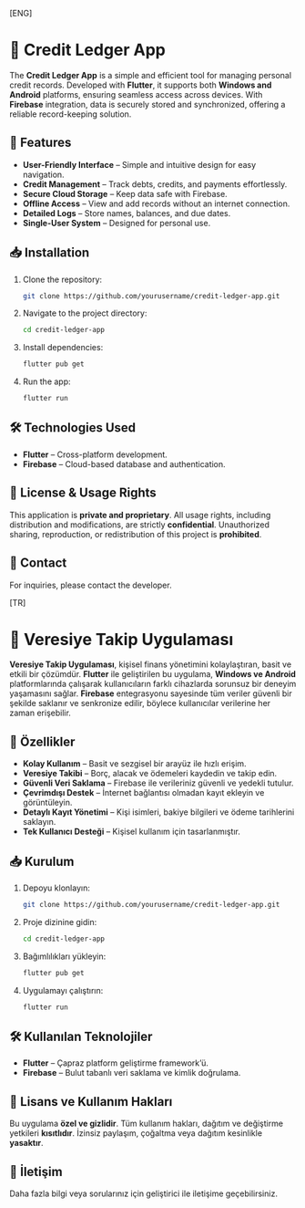 [ENG]

# 📌 Credit Ledger App

The **Credit Ledger App** is a simple and efficient tool for managing personal credit records. Developed with **Flutter**, it supports both **Windows and Android** platforms, ensuring seamless access across devices. With **Firebase** integration, data is securely stored and synchronized, offering a reliable record-keeping solution.

## 🚀 Features
- **User-Friendly Interface** – Simple and intuitive design for easy navigation.
- **Credit Management** – Track debts, credits, and payments effortlessly.
- **Secure Cloud Storage** – Keep data safe with Firebase.
- **Offline Access** – View and add records without an internet connection.
- **Detailed Logs** – Store names, balances, and due dates.
- **Single-User System** – Designed for personal use.

## 📥 Installation
1. Clone the repository:
   ```bash
   git clone https://github.com/yourusername/credit-ledger-app.git
   ```
2. Navigate to the project directory:
   ```bash
   cd credit-ledger-app
   ```
3. Install dependencies:
   ```bash
   flutter pub get
   ```
4. Run the app:
   ```bash
   flutter run
   ```

## 🛠️ Technologies Used
- **Flutter** – Cross-platform development.
- **Firebase** – Cloud-based database and authentication.

## 📜 License & Usage Rights
This application is **private and proprietary**. All usage rights, including distribution and modifications, are strictly **confidential**. Unauthorized sharing, reproduction, or redistribution of this project is **prohibited**.

## 📧 Contact
For inquiries, please contact the developer.

[TR]

# 📌 Veresiye Takip Uygulaması

**Veresiye Takip Uygulaması**, kişisel finans yönetimini kolaylaştıran, basit ve etkili bir çözümdür. **Flutter** ile geliştirilen bu uygulama, **Windows ve Android** platformlarında çalışarak kullanıcıların farklı cihazlarda sorunsuz bir deneyim yaşamasını sağlar. **Firebase** entegrasyonu sayesinde tüm veriler güvenli bir şekilde saklanır ve senkronize edilir, böylece kullanıcılar verilerine her zaman erişebilir.

## 🚀 Özellikler
- **Kolay Kullanım** – Basit ve sezgisel bir arayüz ile hızlı erişim.
- **Veresiye Takibi** – Borç, alacak ve ödemeleri kaydedin ve takip edin.
- **Güvenli Veri Saklama** – Firebase ile verileriniz güvenli ve yedekli tutulur.
- **Çevrimdışı Destek** – İnternet bağlantısı olmadan kayıt ekleyin ve görüntüleyin.
- **Detaylı Kayıt Yönetimi** – Kişi isimleri, bakiye bilgileri ve ödeme tarihlerini saklayın.
- **Tek Kullanıcı Desteği** – Kişisel kullanım için tasarlanmıştır.

## 📥 Kurulum
1. Depoyu klonlayın:
   ```bash
   git clone https://github.com/yourusername/credit-ledger-app.git
   ```
2. Proje dizinine gidin:
   ```bash
   cd credit-ledger-app
   ```
3. Bağımlılıkları yükleyin:
   ```bash
   flutter pub get
   ```
4. Uygulamayı çalıştırın:
   ```bash
   flutter run
   ```

## 🛠️ Kullanılan Teknolojiler
- **Flutter** – Çapraz platform geliştirme framework’ü.
- **Firebase** – Bulut tabanlı veri saklama ve kimlik doğrulama.

## 📜 Lisans ve Kullanım Hakları
Bu uygulama **özel ve gizlidir**. Tüm kullanım hakları, dağıtım ve değiştirme yetkileri **kısıtlıdır**. İzinsiz paylaşım, çoğaltma veya dağıtım kesinlikle **yasaktır**. 

## 📧 İletişim
Daha fazla bilgi veya sorularınız için geliştirici ile iletişime geçebilirsiniz.
